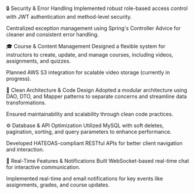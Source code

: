 🔒 Security & Error Handling
Implemented robust role-based access control with JWT authentication and method-level security.

Centralized exception management using Spring's Controller Advice for cleaner and consistent error handling.

🎓 Course & Content Management
Designed a flexible system for instructors to create, update, and manage courses, including videos, assignments, and quizzes.

Planned AWS S3 integration for scalable video storage (currently in progress).

🧩 Clean Architecture & Code Design
Adopted a modular architecture using DAO, DTO, and Mapper patterns to separate concerns and streamline data transformations.

Ensured maintainability and scalability through clean code practices.

⚙️ Database & API Optimization
Utilized MySQL with soft deletes, pagination, sorting, and query parameters to enhance performance.

Developed HATEOAS-compliant RESTful APIs for better client navigation and interaction.

🔔 Real-Time Features & Notifications
Built WebSocket-based real-time chat for interactive communication.

Implemented real-time and email notifications for key events like assignments, grades, and course updates.
